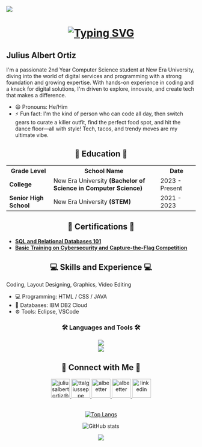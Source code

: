 ![](https://pbs.twimg.com/media/GbIdnL2asAAmf5h?format=png&name=large)

<h1 align="center">
  <a href="https://git.io/typing-svg"><img src="https://readme-typing-svg.herokuapp.com?font=Pixelify+Sans&size=38&pause=1000&color=A6A6A6&width=435&lines=HI+THERE!+%F0%9F%91%8B+I'M+ALBERT" alt="Typing SVG" /></a>
</h1>

## Julius Albert Ortiz 
I'm a passionate 2nd Year Computer Science student at New Era University, diving into the world of digital services and programming with a strong foundation and growing expertise. With hands-on experience in coding and a knack for digital solutions, I'm driven to explore, innovate, and create tech that makes a difference.

- 😄 Pronouns: He/Him 
- ⚡ Fun fact: I'm the kind of person who can code all day, then switch gears to curate a killer outfit, find the perfect food spot, and hit the dance floor—all with style! Tech, tacos, and trendy moves are my ultimate vibe. 

<h2 align="center">📖 Education 📖 </h2> 

<div align="center">

<table>
  <tr>
    <th>Grade Level</th>
    <th>School Name</th>
    <th>Date</th>
  </tr>
  <tr>
    <td><strong>College</strong></td>
    <td>New Era University <strong>(Bachelor of Science in Computer Science)</strong></td>
    <td>2023 - Present</td>
  </tr>
  <tr>
    <td><strong>Senior High School</strong></td>
    <td>New Era University <strong>(STEM)</strong></td>
    <td>2021 - 2023</td>
  </tr>
</table>

</div>

<h2 align="center">🏅 Certifications 🏅 </h2> 

- [**SQL and Relational Databases 101**](https://courses.cognitiveclass.ai/certificates/8ca1e6ded6964f9e86d21458b19e0e01)
- [**Basic Training on Cybersecurity and Capture-the-Flag Competition**](https://drive.google.com/file/d/1n9OSH0pM9Ez3xUZRoEBpGjryCusyKf5d/view?usp=drive_link)


<h2 align="center">💻 Skills and Experience 💻 </h2> 
Coding, Layout Designing, Graphics, Video Editing

- 💻 Programming: HTML / CSS / JAVA
- 💾 Databases: IBM DB2 Cloud
- ⚙️ Tools: Eclipse, VSCode

<h3 align="center">🛠️ Languages and Tools 🛠️</h3> 
<div align="center">
  <a href="https://skillicons.dev">
<img src="https://skillicons.dev/icons?i=javascript,java,github,eclipse,vscode" /><br/>
<img src="https://skillicons.dev/icons?i=html,css,mysql" />
  </a>
</div>

<h2 align="center">🤝 Connect with Me 🤝 </h2>
<div align="center">
  
<a href="mailto:juliusalbertortiz@gmail.com" target="_blank">
<img src="https://upload.wikimedia.org/wikipedia/commons/thumb/7/7e/Gmail_icon_%282020%29.svg/2560px-Gmail_icon_%282020%29.svg.png" width=50 height=50 alt="juliusalbertortiz@gmail.com" style="margin-bottom: 5px;"/>
</a>

<a href="https://x.com/ttalgiusseppe" target="_blank">
<img src="https://upload.wikimedia.org/wikipedia/commons/thumb/b/b7/X_logo.jpg/1200px-X_logo.jpg" width=50 height=50 alt="ttalgiusseppe" style="margin-bottom: 5px;" />
</a>

<a href="https://www.instagram.com/albeetter" target="_blank">
<img src="https://upload.wikimedia.org/wikipedia/commons/thumb/a/a5/Instagram_icon.png/2048px-Instagram_icon.png" width=50 height=50 alt="albeetter" style="margin-bottom: 5px;" />
</a>

<a href="https://www.githubcom/albeetter" target="_blank">
<img src="https://upload.wikimedia.org/wikipedia/commons/9/91/Octicons-mark-github.svg" width=50 height=50 alt="albeetter" style="margin-bottom: 5px;" />
</a>

<a href="https://www.linkedin.com/in/julius-albert-ortiz-85a272301/" target="_blank">
<img src="https://upload.wikimedia.org/wikipedia/commons/thumb/8/81/LinkedIn_icon.svg/2048px-LinkedIn_icon.svg.png" width=50 height=50 alt="linkedin" style="margin-bottom: 5px;" />
</a>

</div>
<br/> 

<p></p>

<div align="center">
  
[![Top Langs](https://github-readme-stats.vercel.app/api/top-langs/?username=albeetter)](https://github.com/anuraghazra/github-readme-stats)
  
![GitHub stats](https://github-readme-stats.vercel.app/api?username=albeetter&show_icons=true&count_private=true)  

![](https://raw.githubusercontent.com/saadeghi/saadeghi/master/dino.gif)

</div>


